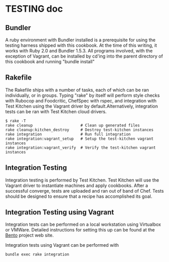 TESTING doc
========================

Bundler
-------
A ruby environment with Bundler installed is a prerequisite for using
the testing harness shipped with this cookbook. At the time of this
writing, it works with Ruby 2.0 and Bundler 1.5.3. All programs
involved, with the exception of Vagrant, can be installed by cd'ing
into the parent directory of this cookbook and running "bundle install"

Rakefile
--------
The Rakefile ships with a number of tasks, each of which can be ran
individually, or in groups. Typing "rake" by itself will perform style
checks with Rubocop and Foodcritic, ChefSpec with rspec, and
integration with Test Kitchen using the Vagrant driver by
default.Alternatively, integration tests can be ran with Test Kitchen
cloud drivers.

```
$ rake -T
rake cleanup                     # Clean up generated files
rake cleanup:kitchen_destroy     # Destroy test-kitchen instances
rake integration                 # Run full integration
rake integration:vagrant_setup   # Setup the test-kitchen vagrant instances
rake integration:vagrant_verify  # Verify the test-kitchen vagrant instances
```

Integration Testing
-------------------
Integration testing is performed by Test Kitchen. Test Kitchen will
use the Vagrant driver to instantiate machines and apply cookbooks.
After a successful converge, tests are uploaded and ran out of band of
Chef. Tests should be designed to ensure that a recipe has
accomplished its goal.

Integration Testing using Vagrant
---------------------------------
Integration tests can be performed on a local workstation using
Virtualbox or VMWare. Detailed instructions for setting this up can be
found at the [Bento](https://github.com/chef/bento) project web site.

Integration tests using Vagrant can be performed with
```
bundle exec rake integration
```
